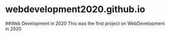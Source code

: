 # webdevelopment2020.github.io

##Web Development in 2020
This was the first project on WebDevelopment in 2020
